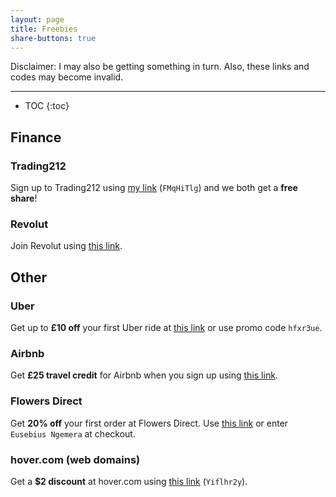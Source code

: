 ```yaml
---
layout: page
title: Freebies
share-buttons: true
---
```


Disclaimer: I may also be getting something in turn. Also, these links and codes may become invalid.

---

- TOC
{:toc}

## Finance

### Trading212

Sign up to Trading212 using [my link](https://www.trading212.com/invite/FMqHiTlg) (`FMqHiTlg`) and we both get a **free share**!

### Revolut

Join Revolut using [this link](https://revolut.com/r/eusebi8t3 "Your Digital Banking Alternative &#124; Airbnb").

## Other

### Uber

Get up to **£10 off** your first Uber ride at [this link](https://www.uber.com/invite/hfxr3ue "A free ride from Uber") or use promo code `hfxr3ue`.

### Airbnb

Get **£25 travel credit** for Airbnb when you sign up using [this link](www.airbnb.fr/c/eusebiusn3 "Get £25 off your first adventure").

### Flowers Direct

Get **20% off** your first order at Flowers Direct. Use [this link](https://flowersdirect.mention-me.com/m/ol/rv2er-eusebius-ngemera "Flowers Direct 20% off") or enter `Eusebius Ngemera` at checkout.

### hover.com (web domains)

Get a **$2 discount** at hover.com using [this link](https://hover.com/Yiflhr2y "Domain Names &#124; Buy Domains & Email At Hover.com") (`Yiflhr2y`).
